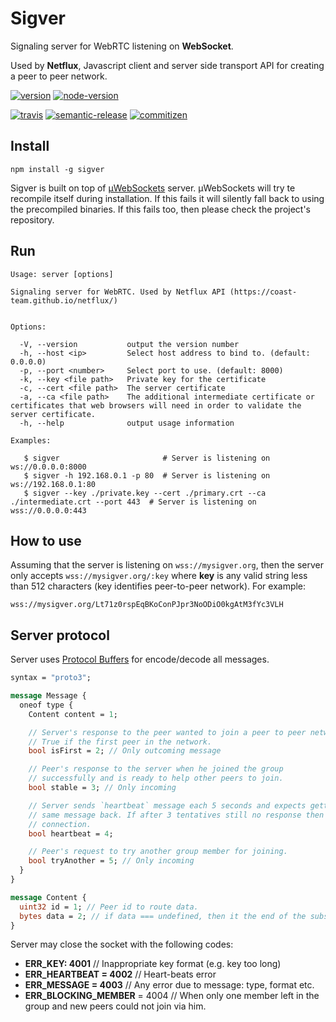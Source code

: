# Sigver

Signaling server for WebRTC listening on **WebSocket**.

Used by **Netflux**, Javascript client and server side transport API for creating a peer to peer network.

[![version](https://img.shields.io/npm/v/sigver.svg?style=flat-square)](https://www.npmjs.com/package/sigver)
[![node-version](https://img.shields.io/node/v/sigver.svg?style=flat-square)](https://nodejs.org/en/)

[![travis](https://travis-ci.org/coast-team/sigver.svg?branch=master&style=flat-square)](https://travis-ci.org/coast-team/sigver)
[![semantic-release](https://img.shields.io/badge/%20%20%F0%9F%93%A6%F0%9F%9A%80-semantic--release-e10079.svg?style=flat-square)](https://github.com/semantic-release/semantic-release)
[![commitizen](https://img.shields.io/badge/commitizen-friendly-brightgreen.svg?style=flat-square)](http://commitizen.github.io/cz-cli)

## Install

```shell
npm install -g sigver
```

Sigver is built on top of [µWebSockets](https://github.com/uNetworking/uWebSockets) server. µWebSockets will try te recompile itself during installation. If this fails it will silently fall back to using the precompiled binaries. If this fails too, then please check the project's repository.

## Run

```shell
Usage: server [options]

Signaling server for WebRTC. Used by Netflux API (https://coast-team.github.io/netflux/)


Options:

  -V, --version           output the version number
  -h, --host <ip>         Select host address to bind to. (default: 0.0.0.0)
  -p, --port <number>     Select port to use. (default: 8000)
  -k, --key <file path>   Private key for the certificate
  -c, --cert <file path>  The server certificate
  -a, --ca <file path>    The additional intermediate certificate or certificates that web browsers will need in order to validate the server certificate.
  -h, --help              output usage information

Examples:

   $ sigver                       # Server is listening on ws://0.0.0.0:8000
   $ sigver -h 192.168.0.1 -p 80  # Server is listening on ws://192.168.0.1:80
   $ sigver --key ./private.key --cert ./primary.crt --ca ./intermediate.crt --port 443  # Server is listening on wss://0.0.0.0:443
```

## How to use

Assuming that the server is listening on `wss://mysigver.org`, then the server only accepts
`wss://mysigver.org/:key` where **key** is any valid string less than 512 characters (key identifies peer-to-peer network). For example:

`wss://mysigver.org/Lt71z0rspEqBKoConPJpr3NoODiO0kgAtM3fYc3VLH`

## Server protocol

Server uses [Protocol Buffers](https://developers.google.com/protocol-buffers/) for encode/decode all messages.

```protobuf
syntax = "proto3";

message Message {
  oneof type {
    Content content = 1;

    // Server's response to the peer wanted to join a peer to peer network.
    // True if the first peer in the network.
    bool isFirst = 2; // Only outcoming message

    // Peer's response to the server when he joined the group
    // successfully and is ready to help other peers to join.
    bool stable = 3; // Only incoming

    // Server sends `heartbeat` message each 5 seconds and expects getting the
    // same message back. If after 3 tentatives still no response then close the
    // connection.
    bool heartbeat = 4;

    // Peer's request to try another group member for joining.
    bool tryAnother = 5; // Only incoming
  }
}

message Content {
  uint32 id = 1; // Peer id to route data.
  bytes data = 2; // if data === undefined, then it the end of the subscription
}
```

Server may close the socket with the following codes:

* **ERR_KEY: 4001** // Inappropriate key format (e.g. key too long)
* **ERR_HEARTBEAT = 4002** // Heart-beats error
* **ERR_MESSAGE = 4003** // Any error due to message: type, format etc.
* **ERR_BLOCKING_MEMBER** = 4004 // When only one member left in the group and new peers could not join via him.
